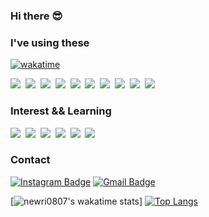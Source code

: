 ### Hi there 😎 
### I've using these 
[![wakatime](https://wakatime.com/badge/user/2203e04c-a61e-4be7-a711-8f7bd0e5ce18.svg)](https://wakatime.com/@2203e04c-a61e-4be7-a711-8f7bd0e5ce18)
<p align="left">
  <img src="https://img.shields.io/badge/Html5-E34F26?style=flat-square&logo=html5&logoColor=white"/></a>&nbsp 
  <img src="https://img.shields.io/badge/css-1572B6?style=flat-square&logo=css3&logoColor=white"/></a>&nbsp 
  <img src="https://img.shields.io/badge/Bootstrap-7952B3?style=flat-square&logo=Bootstrap&logoColor=white"/></a>&nbsp 
  <img src="https://img.shields.io/badge/Javascript-ffb13b?style=flat-square&logo=javascript&logoColor=white"/></a>&nbsp 
  <img src="https://img.shields.io/badge/jquery-0769AD?style=flat-square&logo=jquery&logoColor=white"/></a>&nbsp 
  <img src="https://img.shields.io/badge/C Sharp-239120?style=flat-square&logo=C Sharp&logoColor=white"/></a>&nbsp 
  <img src="https://img.shields.io/badge/.NET-512BD4?style=flat-square&logo=.NET&logoColor=white"/></a>&nbsp 
  <img src="https://img.shields.io/badge/MicrosoftSQLServer-CC2927?style=flat-square&logo=microsoft&logoColor=white"/></a>&nbsp
  <img src="https://img.shields.io/badge/Firebase-FFCA28?style=flat-square&logo=firebase&logoColor=white"/></a>&nbsp 
  <img src="https://img.shields.io/badge/react-61DAFB?style=flat-square&logo=react&logoColor=white"/></a>&nbsp  
</p>

### Interest && Learning 
<p align="left">
  <img src="https://img.shields.io/badge/TypeScript-3178C6?style=flat-square&logo=TypeScript&logoColor=white"/>&nbsp 
  <img src="https://img.shields.io/badge/Next.js-000000?style=flat-square&logo=Next.js&logoColor=white"/></a>&nbsp 
  <img src="https://img.shields.io/badge/Node.js-339933?style=flat-square&logo=node.js&logoColor=white"/></a>&nbsp 
  <img src="https://img.shields.io/badge/MySQL-4479A1?style=flat-square&logo=MySQL&logoColor=white"/></a>&nbsp 
  <img src="https://img.shields.io/badge/Java-007396?style=flat-square&logo=Java&logoColor=white"/></a>&nbsp
  <img src="https://img.shields.io/badge/Sass-CC6699?style=flat-square&logo=Sass&logoColor=white"/></a>&nbsp 
</p>

### Contact
[![Instagram Badge](https://img.shields.io/badge/-Instagram-dd2a7b?style=flat-square&logo=instagram&logoColor=white&link=https://www.instagram.com/_nm.87/)](https://www.instagram.com/_nm.87/) 
[![Gmail Badge](https://img.shields.io/badge/-Gmail-d14836?style=flat-square&logo=Gmail&logoColor=white&link=mailto:newri0807@gmail.com)](mailto:newri0807@gmail.com)

[![newri0807's wakatime stats](https://github-readme-stats.vercel.app/api/wakatime?username=newri0807&stats=last_7_days)]
[![Top Langs](https://github-readme-stats.vercel.app/api/top-langs/?username=newri0807&hide=css,html&layout=compact)](https://github.com/anuraghazra/github-readme-stats)
